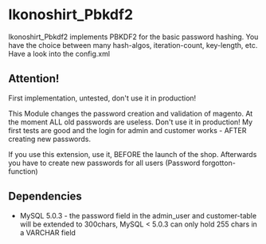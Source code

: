 Ikonoshirt_Pbkdf2
=================
Ikonoshirt_Pbkdf2 implements PBKDF2 for the basic password hashing. You have the choice between many hash-algos, iteration-count, key-length, etc. Have a look into the config.xml

Attention!
----------
First implementation, untested, don't use it in production!

This Module changes the password creation and validation of magento. At the moment ALL old passwords are useless. Don't use it in production! My first tests are good and the login for admin and customer works - AFTER creating new passwords.

If you use this extension, use it, BEFORE the launch of the shop. Afterwards you have to create new passwords for all users (Password forgotton-function)

Dependencies
------------
- MySQL 5.0.3 - the password field in the admin_user and customer-table will be extended to 300chars, MySQL < 5.0.3 can only hold 255 chars in a VARCHAR field
